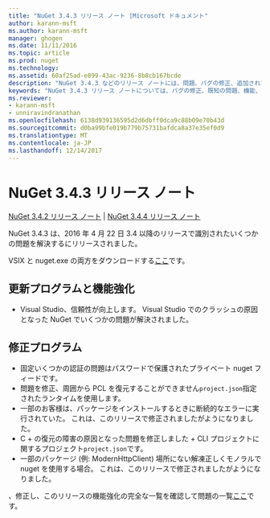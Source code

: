 ```yaml
---
title: "NuGet 3.4.3 リリース ノート |Microsoft ドキュメント"
author: karann-msft
ms.author: karann-msft
manager: ghogen
ms.date: 11/11/2016
ms.topic: article
ms.prod: nuget
ms.technology: 
ms.assetid: 60af25ad-e899-43ac-9236-8b8cb167bcde
description: "NuGet 3.4.3 などのリリース ノートには、問題、バグの修正、追加された機能、および Dcr が知られています。"
keywords: "NuGet 3.4.3 リリース ノートについては、バグの修正、既知の問題、機能、Dcr を追加します。"
ms.reviewer:
- karann-msft
- unniravindranathan
ms.openlocfilehash: 6138d939136595d2d6dbff0dca9c88b09e70b43d
ms.sourcegitcommit: d0ba99bfe019b779b75731bafdca8a37e35ef0d9
ms.translationtype: MT
ms.contentlocale: ja-JP
ms.lasthandoff: 12/14/2017
---
```

# <a name="nuget-343-release-notes"></a>NuGet 3.4.3 リリース ノート

[NuGet 3.4.2 リリース ノート](../release-notes/nuget-3.4.2.md) | [NuGet 3.4.4 リリース ノート](../release-notes/nuget-3.4.4.md)

NuGet 3.4.3 は、2016 年 4 月 22 日 3.4 以降のリリースで識別されたいくつかの問題を解決するにリリースされました。

VSIX と nuget.exe の両方をダウンロードする[ここ](https://dist.nuget.org/index.html)です。

## <a name="updates-and-improvements"></a>更新プログラムと機能強化

* Visual Studio、信頼性が向上します。 Visual Studio でのクラッシュの原因となった NuGet でいくつかの問題が解決されました。

## <a name="fixes"></a>修正プログラム

* 固定いくつかの認証の問題はパスワードで保護されたプライベート nuget フィードです。
* 問題を修正、周囲から PCL を復元することができません`project.json`指定されたランタイムを使用します。
* 一部のお客様は、パッケージをインストールするときに断続的なエラーに実行されていた。 これは、このリリースで修正されましたがようになりました。
* C + の復元の障害の原因となった問題を修正しました + CLI プロジェクトに関するプロジェクト`project.json`です。
* 一部のパッケージ (例: ModernHttpClient) 場所にない解凍正しくモノラルで nuget を使用する場合。 これは、このリリースで修正されましたがようになりました。

、修正し、このリリースの機能強化の完全な一覧を確認して問題の一覧[ここ](https://github.com/NuGet/Home/issues?q=is%3Aissue+milestone%3A3.4.3+is%3Aclosed)です。